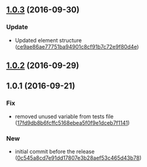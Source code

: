 <a name="1.0.3"></a>
## [1.0.3](https://github.com/advanced-rest-client/app-dexie/compare/1.0.1...v1.0.3) (2016-09-30)


### Update

* Updated element structure ([ce9ae86ae77751ba94901c8cf91b7c72e9f80d4e](https://github.com/advanced-rest-client/app-dexie/commit/ce9ae86ae77751ba94901c8cf91b7c72e9f80d4e))



<a name="1.0.2"></a>
## [1.0.2](https://github.com/advanced-rest-client/app-dexie/compare/1.0.1...v1.0.2) (2016-09-29)




<a name="1.0.1"></a>
## 1.0.1 (2016-09-21)


### Fix

* removed unused variable from tests file ([17fd9db8b6fcffc5168ebea5f0f9e1dceb7f1141](https://github.com/advanced-rest-client/app-dexie/commit/17fd9db8b6fcffc5168ebea5f0f9e1dceb7f1141))

### New

* initial commit before the release ([0c545a8cd7e91dd17807e3b28aef53c465d43b78](https://github.com/advanced-rest-client/app-dexie/commit/0c545a8cd7e91dd17807e3b28aef53c465d43b78))



